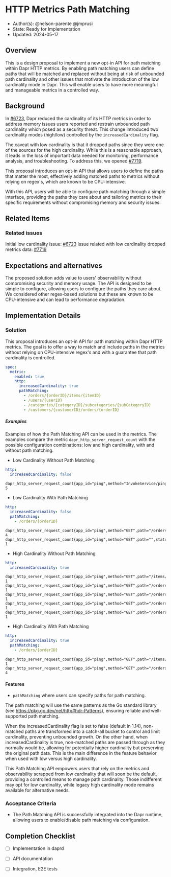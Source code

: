# HTTP Metrics Path Matching

* Author(s): @nelson-parente @jmprusi 
* State: Ready for Implementation
* Updated: 2024-05-17

## Overview

This is a design proposal to implement a new opt-in API for path matching within Dapr HTTP metrics. By enabling path matching users can define paths that will be matched and replaced without being at risk of unbounded path cardinality and other issues that motivate the introduction of the low cardinality mode in Dapr. This will enable users to have more meaningful and manageable metrics in a controlled way. 

## Background

In [#6723](https://github.com/dapr/dapr/issues/6723), Dapr reduced the cardinality of its HTTP metrics in order to address memory issues users reported and restrain unbounded path cardinality which posed as a security threat. This change introduced two cardinality modes (high/low) controlled by the `increasedCardinality` flag.

The caveat with low cardinality is that it dropped paths since they were one of the sources for the high cardinality. While this is a reasonable approach, it leads in the loss of important data needed for monitoring, performance analysis, and troubleshooting. To address this, we opened [#7719](https://github.com/dapr/dapr/issues/7719).

This proposal introduces an opt-in API that allows users to define the paths that matter the most, effectively adding matched paths to metrics without relying on regex's, which are known to be CPU-intensive.

With this API, users will be able to configure path matching through a simple interface, providing the paths they care about and tailoring metrics to their specific requirements without compromising memory and security issues.

## Related Items

### Related issues 

Initial low cardinality issue: [#6723](https://github.com/dapr/dapr/issues/6723)
Issue related with low cardinality dropped metrics data: [#7719](https://github.com/dapr/dapr/issues/7719)

## Expectations and alternatives

The proposed solution adds value to users' observability without compromising security and memory usage. The API is designed to be simple to configure, allowing users to configure the paths they care about. We considered other regex-based solutions but these are known to be CPU-intensive and can lead to performance degradation.

## Implementation Details

### Solution

This proposal introduces an opt-in API for path matching within Dapr HTTP metrics. The goal is to offer a way to match and include paths in the metrics without relying on CPU-intensive regex's and with a guarantee that path cardinality is controlled.

```yaml
spec:
  metric:
    enabled: true
    http:
      increasedCardinality: true
      pathMatching:
        - /orders/{orderID}/items/{itemID}
        - /users/{userID}
        - /categories/{categoryID}/subcategories/{subCategoryID}
        - /customers/{customerID}/orders/{orderID}
```

##### Examples

Examples of how the Path Matching API can be used in the metrics. The examples compare the metric `dapr_http_server_request_count` with the possible configuration combinations: low and high cardinality, with and without path matching.

- Low Cardinality Without Path Matching


```yaml
http:
  increasedCardinality: false
```

```
dapr_http_server_request_count{app_id="ping",method="InvokeService/ping",status="200"} 5
```
- Low Cardinality With Path Matching

```yaml
http:
  increasedCardinality: false
  pathMatching:
    - /orders/{orderID}
```

```
dapr_http_server_request_count{app_id="ping",method="GET",path="/orders/{orderID}",status="200"} 4
dapr_http_server_request_count{app_id="ping",method="GET",path="",status="200"} 1
```

- High Cardinality Without Path Matching

```yaml
http:
  increasedCardinality: true
```

```
dapr_http_server_request_count{app_id="ping",method="GET",path="/items/123456",status="200"} 1
dapr_http_server_request_count{app_id="ping",method="GET",path="/orders/1234",status="200"} 1
dapr_http_server_request_count{app_id="ping",method="GET",path="/orders/12345",status="200"} 1
dapr_http_server_request_count{app_id="ping",method="GET",path="/orders/123456",status="200"} 1
dapr_http_server_request_count{app_id="ping",method="GET",path="/orders/1234567",status="200"} 1
```

- High Cardinality With Path Matching

```yaml
http:
  increasedCardinality: true
  pathMatching:
    - /orders/{orderID}
```

```
dapr_http_server_request_count{app_id="ping",method="GET",path="/items/123456",status="200"} 1
dapr_http_server_request_count{app_id="ping",method="GET",path="/orders/{orderID}",status="200"} 4
```
#### Features

- `pathMatching` where users can specify paths for path matching.

The path matching will use the same patterns as the Go standard library (see https://pkg.go.dev/net/http#hdr-Patterns), ensuring reliable and well-supported path matching.

When the increasedCardinality flag is set to false (default in 1.14), non-matched paths are transformed into a catch-all bucket to control and limit cardinality, preventing unbounded growth. On the other hand, when increasedCardinality is true, non-matched paths are passed through as they normally would be, allowing for potentially higher cardinality but preserving the original path data. This is the main difference in the feature behavior when used with low versus high cardinality.

This Path Matching API empowers users that rely on the metrics and observability scrapped from low cardinality that will soon be the default, providing a controlled means to manage path cardinality. Those indifferent may opt for low cardinality, while legacy high cardinality mode remains available for alternative needs.

### Acceptance Criteria

- The Path Matching API is successfully integrated into the Dapr runtime, allowing users to enable/disable path matching via configuration.

## Completion Checklist

- [ ] Implementation in daprd
- [ ] API documentation
- [ ] Integration, E2E tests

